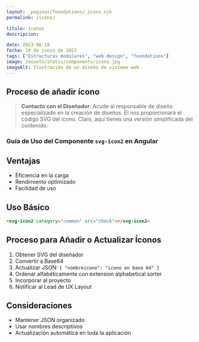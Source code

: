 ```yaml
---
layout: _paginas/foundations/_icons.njk
permalink: /icons/

titulo: Iconos
descripcion:

date: 2023-06-19
fecha: 19 de junio de 2023
tags: ["Estructuras modulares", "web design", "foundations"]
image: /assets/static/components/icons.jpg
imageAlt: Ilustración de un diseño de sistema web
---
```



## Proceso de añadir ícono

 > **Contacto con el Diseñador**: Acude al responsable de diseño especializado en la creación de diseños. Él nos proporcionará el código SVG del ícono.
Claro, aquí tienes una versión simplificada del contenido:

### Guía de Uso del Componente `svg-icon2` en Angular

## Ventajas
- Eficiencia en la carga
- Rendimiento optimizado
- Facilidad de uso

## Uso Básico
```html
<svg-icon2 category="common" src="check"></svg-icon2>
```

## Proceso para Añadir o Actualizar Íconos
1. Obtener SVG del diseñador
2. Convertir a Base64
3. Actualizar JSON: `{ "nombreicono": "icono en base 64" }`
4. Ordenar alfabéticamente con extension alphabetical sorter
5. Incorporar al proyecto
6. Notificar al Lead de UX Layout

## Consideraciones
- Mantener JSON organizado
- Usar nombres descriptivos
- Actualización automática en toda la aplicación

